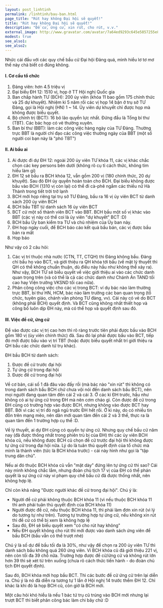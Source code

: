 ```yaml
---
layout: post_linhtinh
permalink: /linhtinh/bau-ban.html
page_title: "Rút hay không Đại hội sẽ quyết!"
title: "Rút hay không Đại hội sẽ quyết!"
description: "Đề cử, ứng cử, xin rút, cho rút, v.v."
external_image: http://www.gravatar.com/avatar/7a64ed9293c645e5857255e8f2320a8d?s=292
modest: true
see_also1:
see_also2:
---
```


Nhức cái đầu với các quy chế bầu cử Đại hội Đảng quá, mình hiểu lơ tơ mơ thế này chả biết có đúng không.

<h4>I. Cơ cấu tổ chức</h4>

1. Đảng viên: hơn 4.5 triệu vị
2. Đại biểu ĐH 12: 1510 vị, họp ở TT Hội nghị Quốc gia
2. Ban chấp hành TƯ (BCH): 200 ủy viên (khóa 11 bao gồm 175 chính thức và 25 dự khuyết). Nhiệm kì 5 năm rồi các vị họp 14 bận ở trụ sở TƯ Đảng, gọi là Hội nghị (HN) 1 ~ 14. Ủy viên dự khuyết chỉ được họp mà không được biểu quyết.
3. Bộ chính trị (BCT): 16 bô lão quyền lực nhất. Đứng đầu là Tổng bí thư (TBT). Các bác họp có vẻ thường xuyên.
4. Ban bí thư (BBT): làm các công việc hàng ngày của TƯ Đảng. Thường trực BBT là người chỉ đạo các công việc thường ngày của BBT (một số người coi bạn này là "phó TBT")

<h4>II. Ai bầu ai</h4>

1. Ai được đi dự ĐH 12: ngoài 200 ủy viên TƯ khóa 11, các vị khác chắc chọn các key persons bên dưới (không rõ cụ tỉ cách thức, không tìm hiểu làm gì)
2. ĐH 12 sẽ bầu ra BCH khóa 12, vẫn gồm 200 vị (180 chính thức, 20 dự khuyết). Sau đó ĐH ủy quyền hoàn toàn cho BCH. Đại biểu không được bầu vào BCH (1310 vị còn lại) có thể đi cà-phê ngắm các thiếu nữ Hà Thành trong tiết trời trở lạnh
3. BCH mới họp riêng tại trụ sở TƯ Đảng, bầu ra 16 vị ủy viên BCT từ danh sách 200 ủy viên BCH
4. BCH bầu TBT từ danh sách 16 ủy viên BCT
5. BCT cử một số thành viên BCT vào BBT. BCH bầu một số vị khác vào BBT (các vị này có thể coi là ủy viên "dự khuyết" BCT :D)
6. BCH bầu Ủy ban kiểm tra TƯ và chủ nhiệm của Ủy ban này.
7. ĐH họp ngày cuối, để BCH báo cáo kết quả bầu bán, các vị được bầu bán ra mắt
8. Họp báo

Như vậy có 2 câu hỏi:

1. Các vị trí thuộc nhà nước (CTN, TT, CTQH) thì Đảng không bầu. Đảng chỉ bầu họ vào BCT, và giới thiệu ra QH khóa tới bầu (về mặt lý thuyết thì QH có thể không chuẩn thuận, dù điều này hầu như không thể xảy ra). Như vậy, BCH TƯ sẽ biểu quyết về việc giới thiệu ai vào các chức danh quan trọng trên (và có thể là cả các chức danh như Chánh Án TAND tối cao hay Viện trưởng VKSND tối cao nữa).
2. Phân công công việc cho các vị trong BCT: ví dụ bác nào làm thường trực BBT, bí thư HN, HCM, bác nào làm trưởng các ban quan trọng (tổ chức, tuyên giáo, chánh văn phòng TƯ đảng, vv). Cái này có vẻ do BCT (không phải BCH) quyết định. Và BCT cũng không nhất thiết họp và công bố luôn dịp ĐH này, mà có thể họp và quyết định sau đó.

<h4>III. Việc đề cử, ứng cử</h4>

Để vào được các vị trị cao hơn thì rõ ràng trước tiên phải được bầu vào BCH gồm 180 vị (ủy viên chính thức) đã. Sau đó lại phải được bầu vào BCT, tiếp đó mới được bầu vào vị trí TBT (hoặc được biểu quyết nhất trí giới thiệu ra QH bầu các chức danh tứ trụ khác).

ĐH bầu BCH từ danh sách:

1. Được đề cử trước đại hội
2. Tự ứng cử trong đại hội
3. Được đề cử trong đại hội

Về cơ bản, cái số 1 đã đâu vào đấy rồi (mà bác nào "xin rút" thì không có trong danh sách bầu BCH chứ chưa vội nói đến danh sách bầu BCT), nên mọi người đang quan tâm đến cái 2 và cái 3. Ở các kì ĐH trước, hầu như không có ai tự ứng cử trong ĐH mà nên cơm cháo gì. Còn được đề cử trong ĐH cũng có trường hợp vào được BCH, nhưng không vào được BCT hay BBT. Bởi vì các vị trí đó ngã ngũ trước ĐH hết rồi. Ở kì này, do có nhiều tin đồn trên mạng mẽo, nên dân mới quan tâm đến cái 2 và 3 thế, thực ra là quan tâm đến 1 trường hợp cụ thể :D.

Về lý thuyết, ai dự ĐH cũng có quyền tự ứng cử. Nhưng quy chế bầu cử năm nay (đã được thống nhất trong phiên trù bị của ĐH) thì các ủy viên BCH khóa cũ, nếu không được BCH cũ chọn đề cử trước đại hội thì không được tự ứng cử trong đại hội nữa. Lý do là tuân thủ quyết định của tổ chức mà mình là thành viên (tức là BCH khóa trước) - cái này hình như gọi là "tập trung dân chủ".

Nếu ai đó thuộc BCH khóa cũ vẫn "mặt dày" đứng lên tự ứng cử thì sao? Cái này mình không chắc lắm, nhưng đoàn chủ tịch 17 vị của ĐH có thể phán quyết là sự ứng cử này vi phạm quy chế bầu cử đã được thống nhất, nên không hợp lệ.

Chỉ còn khả năng "Được người khác đề cử trong đại hội". Chú ý là:

- Người đề cử phải không thuộc BCH khóa 11 (vì nếu thuộc BCH khóa 11 thì anh phải tuân thủ quyết định của BCH khóa 11)
- Người được đề cử, nếu thuộc BCH khóa 11, thì phải làm đơn xin rút (vì lý do tương tự như trên). Tương tự trường hợp tự ứng cử, nếu không xin rút thì đề cử có thể bị xem là không hợp lệ
- Sau đó, ĐH sẽ biểu quyết xem "có cho rút hay không"
- Nếu ĐH quyết không cho rút thì mới được vào danh sách ứng viên để bầu BCH (bầu vẫn có thể trượt nhé)

Chú ý là số dư để bầu tối đa là 30%, như vậy để chọn ra 200 ủy viên TƯ thì danh sách bầu không quá 260 ứng viên. Vì BCH khóa cũ đã giới thiệu 221 vị, nên còn tối đa 39 chỗ nữa. Trường hợp được đề cử/ứng cử và không rút lớn hơn 39 thì sẽ xét từ trên xuống (chưa rõ cách thức tiến hành - do đoàn chủ tịch ĐH quyết định).

Sau đó, BCH khóa mới họp bầu BCT. Thì các bước đề cử ứng cử trên lại diễn ra. Chú ý là nó đã diễn ra tương tự 1 lần ở Hội nghị 14 trước thềm ĐH 12. Chỉ khác là khi đó là họp BCH cũ, còn giờ là BCH mới.

Một câu hỏi khó hiểu là nếu 1 bác tứ trụ cũ trúng vào BCH mới nhưng lại trượt BCT thì biết phân công bác làm chi bây chừ :D
